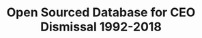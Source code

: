 ---
citation: "\n@misc{richard_j._gentry_open_2021,\n        title = {Open {Sourced} {Database}
  for {CEO} {Dismissal} 1992-2018},\n        url = {https://zenodo.org/record/4618103},\n
  \       abstract = {There is a newer version of this database - please check the
  right-hand navigation for the latest version...},\n        urldate = {2021-09-02},\n
  \       publisher = {Zenodo},\n        author = {{Richard J. Gentry} and {Joseph
  Harrison} and {Timothy Quigley} and {Steven Boivie}},\n        month = feb,\n        year
  = {2021},\n        doi = {10.5281/zenodo.4618103},\n        note = {type: dataset},\n
  \       keywords = {CEO Dismissal, Management, Strategic Management},\n}\n"
cost: None
description: This is a database of qualitatively coded reasons for a CEO’s dismissal,
  for S&P 1500 Companies. The maintainers of this dataset run a mailing list with
  a signup [here](https://docs.google.com/forms/d/e/1FAIpQLSfiZZHwyeWYEZ5fOT1_RygH-ComG9ltad5IUUY60Fsw9z3hZg/viewform)
documentation: Documentation included as a .docx on Zenodo
doi: 10.5281/zenodo.4618103
location: https://zenodo.org/record/5348198
maintained_by: Richard Gentry
record_creation_timestamp: 09/02/2021, 11:24:03
related_datasets: Execucomp, https://libguides.uml.edu/wrds/ExecuComp
related_publications: ' https://onlinelibrary.wiley.com/doi/abs/10.1002/smj.3278'
shortname: ceo_dismissal
tags:
- CEO
- ' Dismissal Management'
- ' Strategic Management'
terms_of_use: Open Data Commons Attribution License v1.0
timeframe: 1992-2018
title: Open Sourced Database for CEO Dismissal 1992-2018
uuid: 29154d41-30ef-4539-b428-819ca4c66965
---